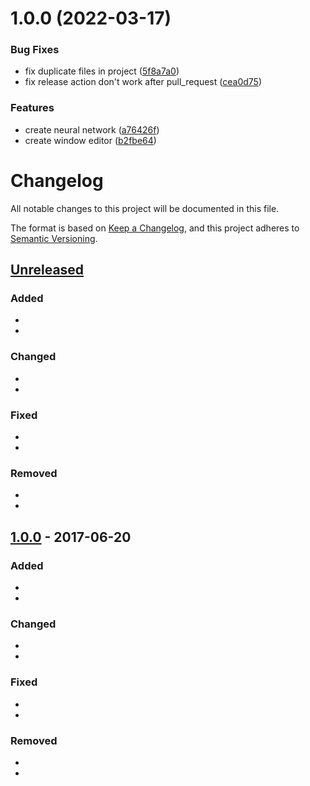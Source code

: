# 1.0.0 (2022-03-17)


### Bug Fixes

* fix duplicate files in project ([5f8a7a0](https://github.com/OpenSourceUnityPackage/NeuralNetwork/commit/5f8a7a0d3df0fd7981f9a62a5c226db5209e2b5e))
* fix release action don't work after pull_request ([cea0d75](https://github.com/OpenSourceUnityPackage/NeuralNetwork/commit/cea0d758041d37c432463889398fd05f78bbb30d))


### Features

* create neural network ([a76426f](https://github.com/OpenSourceUnityPackage/NeuralNetwork/commit/a76426f958c26c80ac4dbddcee183a9c7fe06169))
* create window editor ([b2fbe64](https://github.com/OpenSourceUnityPackage/NeuralNetwork/commit/b2fbe648db39e5159c59657cd035ddd7f9e1f8d4))

# Changelog
All notable changes to this project will be documented in this file.

The format is based on [Keep a Changelog](https://keepachangelog.com/en/1.0.0/),
and this project adheres to [Semantic Versioning](https://semver.org/spec/v2.0.0.html).

## [Unreleased]
### Added
-
- 

### Changed
-
-

### Fixed
-
-

### Removed
-
-

## [1.0.0] - 2017-06-20
### Added
-
- 

### Changed
-
-

### Fixed
-
-

### Removed
-
-

[Unreleased]: https://github.com/olivierlacan/keep-a-changelog/compare/v1.0.0...HEAD
[1.0.0]: https://github.com/olivierlacan/keep-a-changelog/compare/v0.3.0...v1.0.0

